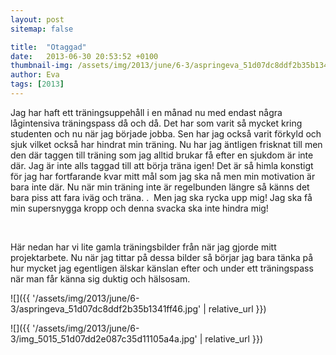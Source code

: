 ```yaml
---
layout: post
sitemap: false

title:  "Otaggad"
date:   2013-06-30 20:53:52 +0100
thumbnail-img: /assets/img/2013/june/6-3/aspringeva_51d07dc8ddf2b35b1341ff46.jpg
author: Eva
tags: [2013]
---
```


Jag har haft ett träningsuppehåll i en månad nu med endast några lågintensiva träningspass då och då. Det har som varit så mycket kring studenten och nu när jag började jobba. Sen har jag också varit förkyld och sjuk vilket också har hindrat min träning. Nu har jag äntligen frisknat till men den där taggen till träning som jag alltid brukar få efter en sjukdom är inte där. Jag är inte alls taggad till att börja träna igen! Det är så himla konstigt för jag har fortfarande kvar mitt mål som jag ska nå men min motivation är bara inte där. Nu när min träning inte är regelbunden längre så känns det bara piss att fara iväg och träna. .  Men jag ska rycka upp mig! Jag ska få min supersnygga kropp och denna svacka ska inte hindra mig! 




 




Här nedan har vi lite gamla träningsbilder från när jag gjorde mitt projektarbete. Nu när jag tittar på dessa bilder så börjar jag bara tänka på hur mycket jag egentligen älskar känslan efter och under ett träningspass när man får känna sig duktig och hälsosam.

![]({{ '/assets/img/2013/june/6-3/aspringeva_51d07dc8ddf2b35b1341ff46.jpg'  | relative_url }})

![]({{ '/assets/img/2013/june/6-3/img_5015_51d07dd2e087c35d11105a4a.jpg'  | relative_url }})

